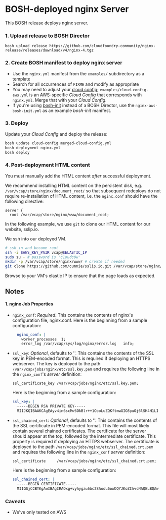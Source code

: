 # BOSH-deployed nginx Server

This BOSH release deploys nginx server.

### 1. Upload release to BOSH Director

```
bosh upload release https://github.com/cloudfoundry-community/nginx-release/releases/download/v4/nginx-4.tgz
```

### 2. Create BOSH manifest to deploy nginx server

* Use the `nginx.yml` manifest from the `examples/` subdirectory as a template
* Search for all occurrences of `FIXME` and modify as appropriate
* You may need to adjust your [cloud config](https://bosh.io/docs/cloud-config.html);
  `examples/cloud-config-aws.yml` is an AWS-specific *Cloud Config* that
  corresponds with `nginx.yml`. Merge that with your *Cloud Config*.
* If you're using [bosh-init](https://bosh.io/docs/using-bosh-init.html)
  instead of a BOSH Director, use the `nginx-aws-bosh-init.yml` as an
  example *bosh-init* manifest.

### 3. Deploy

Update your *Cloud Config* and deploy the release:

```bash
bosh update cloud-config merged-cloud-config.yml
bosh deployment nginx.yml
bosh deploy
```

### 4. Post-deployment HTML content

You must manually add the HTML content *after* successful deployment.

We recommend installing HTML content on the persistent disk, e.g.
`/var/vcap/store/nginx/document_root/` so that subsequent redeploys
do not require re-installation of HTML content, i.e. the
`nginx.conf` should have the following directive:

```
server {
  root /var/vcap/store/nginx/www/document_root;
```

In the following example, we use `git` to clone our HTML
content for our website, sslip.io.

We ssh into our deployed VM.

```bash
# ssh in and become root
ssh -i $AWS_KEY_PAIR vcap@$ELASTIC_IP
sudo su - # password is 'c1oudc0w'
mkdir -p /var/vcap/store/nginx/www/ # create if needed
git clone https://github.com/cunnie/sslip.io.git /var/vcap/store/nginx/document_root/
```

Browse to your VM's elastic IP to ensure that the page loads as expected.

## Notes

#### 1. nginx Job Properties

* `nginx_conf`: *Required*. This contains the contents of nginx's configuration
  file, nginx.conf. Here is the beginning from a sample configuration:
  ```yaml
    nginx_conf: |
      worker_processes  1;
      error_log /var/vcap/sys/log/nginx/error.log   info;
  ```

* `ssl_key`: *Optional*, defaults to ''. This contains the contents of the
  SSL key in PEM-encoded format. This is required if deploying an HTTPS webserver.
  The key is deployed to the path `/var/vcap/jobs/nginx/etc/ssl.key.pem` and
  requires the following line in the `nginx_conf`'s *server* definition:

  ```
  ssl_certificate_key /var/vcap/jobs/nginx/etc/ssl.key.pem;
  ```

  Here is the beginning from a sample configuration:

  ```yaml
  ssl_key: |
    -----BEGIN RSA PRIVATE KEY-----
    MIIJKQIBAAKCAgEAyv4in6scMw3OkBlr++1OooLuZQKftmwGIO8puOj6lSH4H1LI
  ```

* `ssl_chained_cert`: *Optional*, defaults to ''. This contains the contents of the
  SSL certificate in PEM-encoded format. This file will most likely contain several
  chained certificates.
  The certificate for the server should appear at the
  top, followed by the intermediate certificate.
  This property is required if deploying an HTTPS webserver.
  The certificate is deployed to the path `/var/vcap/jobs/nginx/etc/ssl_chained.crt.pem` and
  requires the following line in the `nginx_conf` *server* definition:

  ```
  ssl_certificate     /var/vcap/jobs/nginx/etc/ssl_chained.crt.pem;
  ```

  Here is the beginning from a sample configuration:

  ```yaml
  ssl_chained_cert: |
    -----BEGIN CERTIFICATE-----
    MIIGSjCCBTKgAwIBAgIRAOxg+vyhygau6bc2SAooL6owDQYJKoZIhvcNAQELBQAw
  ```

### Caveats

* We've only tested on AWS
